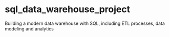 # sql_data_warehouse_project
Building a modern data warehouse with SQL, including ETL processes, data modeling and analytics
